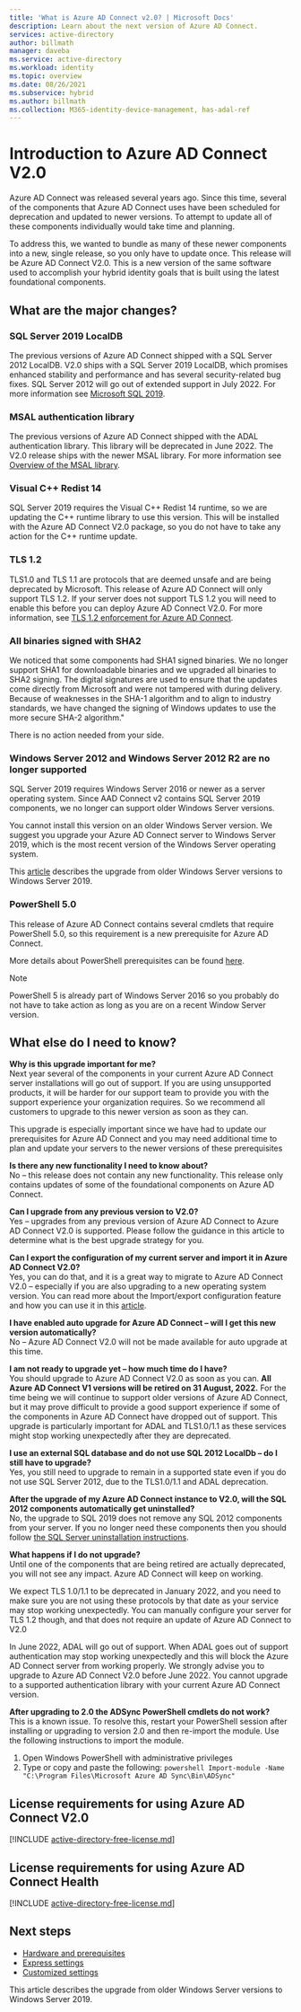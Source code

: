 ```yaml
---
title: 'What is Azure AD Connect v2.0? | Microsoft Docs'
description: Learn about the next version of Azure AD Connect.
services: active-directory
author: billmath
manager: daveba
ms.service: active-directory
ms.workload: identity
ms.topic: overview
ms.date: 08/26/2021
ms.subservice: hybrid
ms.author: billmath
ms.collection: M365-identity-device-management, has-adal-ref
---
```


# Introduction to Azure AD Connect V2.0 

Azure AD Connect was released several years ago.  Since this time, several of the components that Azure AD Connect uses have been scheduled for deprecation and updated to newer versions.  To attempt to update all of these components individually would take time and planning.  

To address this, we wanted to bundle as many of these newer components into a new, single release, so you only have to update once. This release will be Azure AD Connect V2.0.  This is a new version of the same software used to accomplish your hybrid identity goals that is built using the latest foundational components. 

## What are the major changes? 

### SQL Server 2019 LocalDB 

The previous versions of Azure AD Connect shipped with a SQL Server 2012 LocalDB. V2.0 ships with a SQL Server 2019 LocalDB, which promises enhanced stability and performance and has several security-related bug fixes. SQL Server 2012 will go out of extended support in July 2022. For more information see [Microsoft SQL 2019](https://www.microsoft.com/sql-server/sql-server-2019).

### MSAL authentication library 

The previous versions of Azure AD Connect shipped with the ADAL authentication library. This library will be deprecated in June 2022. The V2.0 release ships with the newer MSAL library. For more information see [Overview of the MSAL library](../../active-directory/develop/msal-overview.md).

### Visual C++ Redist 14 

SQL Server 2019 requires the Visual C++ Redist 14 runtime, so we are updating the C++ runtime library to use this version. This will be installed with the Azure AD Connect V2.0 package, so you do not have to take any action for the C++ runtime update. 

### TLS 1.2 

TLS1.0 and TLS 1.1 are protocols that are deemed unsafe and are being deprecated by Microsoft. This release of Azure AD Connect will only support TLS 1.2. If your server does not support TLS 1.2 you will need to enable this before you can deploy Azure AD Connect V2.0. For more information, see [TLS 1.2 enforcement for Azure AD Connect](reference-connect-tls-enforcement.md).

### All binaries signed with SHA2 

We noticed that some components had SHA1 signed binaries. We no longer support SHA1 for downloadable binaries and we upgraded all binaries to SHA2 signing. The digital signatures are used to ensure that the updates come directly from Microsoft and were not tampered with during delivery. Because of weaknesses in the SHA-1 algorithm and to align to industry standards, we have changed the signing of Windows updates to use the more secure SHA-2 algorithm."  

There is no action needed from your side. 

### Windows Server 2012 and Windows Server 2012 R2 are no longer supported 

SQL Server 2019 requires Windows Server 2016 or newer as a server operating system. Since AAD Connect v2 contains SQL Server 2019 components, we no longer can support older Windows Server versions.  

You cannot install this version on an older Windows Server version. We suggest you upgrade your Azure AD Connect server to Windows Server 2019, which is the most recent version of the Windows Server operating system. 

This [article](/windows-server/get-started-19/install-upgrade-migrate-19) describes the upgrade from older Windows Server versions to Windows Server 2019. 

### PowerShell 5.0 

This release of Azure AD Connect contains several cmdlets that require PowerShell 5.0, so this requirement is a new prerequisite for Azure AD Connect.  

More details about PowerShell prerequisites can be found [here](/powershell/scripting/windows-powershell/install/windows-powershell-system-requirements?view=powershell-7.1#windows-powershell-50).

 >[!NOTE]
 >PowerShell 5 is already part of Windows Server 2016 so you probably do not have to take action as long as you are on a recent Window Server version. 

## What else do I need to know? 


**Why is this upgrade important for me?** </br>
Next year several of the components in your current Azure AD Connect server installations will go out of support. If you are using unsupported products, it will be harder for our support team to provide you with the support experience your organization requires. So we recommend all customers to upgrade to this newer version as soon as they can. 

This upgrade is especially important since we have had to update our prerequisites for Azure AD Connect and you may need additional time to plan and update your servers to the newer versions of these prerequisites 

**Is there any new functionality I need to know about?** </br>
No – this release does not contain any new functionality. This release only contains updates of some of the foundational components on Azure AD Connect. 

**Can I upgrade from any previous version to V2.0?** </br>
Yes – upgrades from any previous version of Azure AD Connect to Azure AD Connect V2.0 is supported. Please follow the guidance in this article to determine what is the best upgrade strategy for you. 

**Can I export the configuration of my current server and import it in Azure AD Connect V2.0?** </br>
Yes, you can do that, and it is a great way to migrate to Azure AD Connect V2.0 – especially if you are also upgrading to a new operating system version. You can read more about the Import/export configuration feature and how you can use it in this [article](how-to-connect-import-export-config.md). 

**I have enabled auto upgrade for Azure AD Connect – will I get this new version automatically?** </br> 
No – Azure AD Connect V2.0 will not be made available for auto upgrade at this time. 

**I am not ready to upgrade yet – how much time do I have?** </br>
You should upgrade to Azure AD Connect V2.0 as soon as you can. **__All Azure AD Connect V1 versions will be retired on 31 August, 2022.__** For the time being we will continue to support older versions of Azure AD Connect, but it may prove difficult to provide a good support experience if some of the components in Azure AD Connect have dropped out of support. This upgrade is particularly important for ADAL and TLS1.0/1.1 as these services might stop working unexpectedly after they are deprecated. 

**I use an external SQL database and do not use SQL 2012 LocalDb – do I still have to upgrade?** </br>
Yes, you still need to upgrade to remain in a supported state even if you do not use SQL Server 2012, due to the TLS1.0/1.1 and ADAL deprecation. 

**After the upgrade of my Azure AD Connect instance to V2.0, will the SQL 2012 components automatically get uninstalled?** </br>
No, the upgrade to SQL 2019 does not remove any SQL 2012 components from your server. If you no longer need these components then you should follow [the SQL Server uninstallation instructions](/sql/sql-server/install/uninstall-an-existing-instance-of-sql-server-setup).

**What happens if I do not upgrade?** </br>
Until one of the components that are being retired are actually deprecated, you will not see any impact. Azure AD Connect will keep on working. 

We expect TLS 1.0/1.1 to be deprecated in January 2022, and you need to make sure you are not using these protocols by that date as your service may stop working unexpectedly. You can manually configure your server for TLS 1.2 though, and that does not require an update of Azure AD Connect to V2.0 

In June 2022, ADAL will go out of support. When ADAL goes out of support authentication may stop working unexpectedly and this will block the Azure AD Connect server from working properly. We strongly advise you to upgrade to Azure AD Connect V2.0 before June 2022. You cannot upgrade to a supported authentication library with your current Azure AD Connect version. 

**After upgrading to 2.0 the ADSync PowerShell cmdlets do not work?** </br>
This is a known issue.  To resolve this, restart your PowerShell session after installing or upgrading to version 2.0 and then re-import the module.  Use the following instructions to import the module.
 
 1.  Open Windows PowerShell with administrative privileges
 2.  Type or copy and paste the following: 
    ``` powershell
              Import-module -Name "C:\Program Files\Microsoft Azure AD Sync\Bin\ADSync"
    ```
 

## License requirements for using Azure AD Connect V2.0

[!INCLUDE [active-directory-free-license.md](../../../includes/active-directory-free-license.md)]

## License requirements for using Azure AD Connect Health
[!INCLUDE [active-directory-free-license.md](../../../includes/active-directory-p1-license.md)]

## Next steps

- [Hardware and prerequisites](how-to-connect-install-prerequisites.md) 
- [Express settings](how-to-connect-install-express.md)
- [Customized settings](how-to-connect-install-custom.md)

This article describes the upgrade from older Windows Server versions to Windows Server 2019.